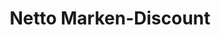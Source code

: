 ---
title: "Netto Marken-Discount"
url: /leipzig/netto-marken-discount-max-liebermann-strasse/
shop: Supermarkt
---